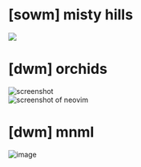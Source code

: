 # [sowm] misty hills
![](https://i.redd.it/vw9ocgv0tbl41.jpg)

# [dwm] orchids
![screenshot](http://kiedtl.surge.sh/images/3dot14-norm.jpg)
<br>
![screenshot of neovim](http://kiedtl.surge.sh/images/3dot14-dev.jpg)

# [dwm] mnml

![image](https://preview.redd.it/e4fjihhnyz031.jpg?width=960&crop=smart&auto=webp&s=b8bbf151271ac6313c68805dbd87f336b30935e7)
